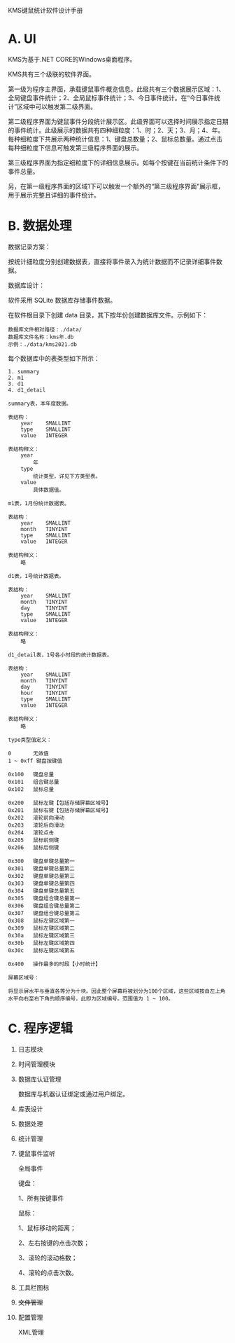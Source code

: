 KMS键鼠统计软件设计手册



# A. UI

KMS为基于.NET CORE的Windows桌面程序。

KMS共有三个级联的软件界面。

第一级为程序主界面，承载键鼠事件概览信息。此级共有三个数据展示区域：1、全局键盘事件统计；2、全局鼠标事件统计；3、今日事件统计。在“今日事件统计”区域中可以触发第二级界面。

第二级程序界面为键鼠事件分段统计展示区。此级界面可以选择时间展示指定日期的事件统计。此级展示的数据共有四种细粒度：1、时；2、天；3、月；4、年。每种细粒度下共展示两种统计信息：1、键盘总数量；2、鼠标总数量。通过点击每种细粒度下信息可触发第三级程序界面的展示。

第三级程序界面为指定细粒度下的详细信息展示。如每个按键在当前统计条件下的事件总量。



另，在第一级程序界面的区域1下可以触发一个额外的“第三级程序界面”展示框，用于展示完整且详细的事件统计。





# B. 数据处理

数据记录方案：

按统计细粒度分别创建数据表，直接将事件录入为统计数据而不记录详细事件数据。



数据库设计：

软件采用 SQLite 数据库存储事件数据。

在软件根目录下创建 data 目录，其下按年份创建数据库文件。示例如下：

```
数据库文件相对路径：./data/
数据库文件名称：kms年.db
示例：./data/kms2021.db
```



每个数据库中的表类型如下所示：

```
1. summary
2. m1
3. d1
4. d1_detail
```

```
summary表，本年度数据。

表结构：
	year	SMALLINT
	type	SMALLINT
	value	INTEGER

表结构释义：
	year
		年
	type
		统计类型，详见下方类型表。
	value
		具体数据值。
```

```
m1表，1月份统计数据表。

表结构：
	year	SMALLINT
	month	TINYINT
	type	SMALLINT
	value	INTEGER

表结构释义：
	略
```

```
d1表，1号统计数据表。

表结构：
	year	SMALLINT
	month	TINYINT
	day		TINYINT
	type	SMALLINT
	value	INTEGER

表结构释义：
	略
```

```
d1_detail表，1号各小时段的统计数据表。

表结构：
	year	SMALLINT
	month	TINYINT
	day		TINYINT
	hour	TINYINT
	type	SMALLINT
	value	INTEGER

表结构释义：
	略
```






```
type类型值定义：

0		无效值
1 ~ 0xff 键盘按键值

0x100	键盘总量
0x101	组合键总量
0x102	鼠标总量

0x200	鼠标左键【包括存储屏幕区域号】
0x201	鼠标右键【包括存储屏幕区域号】
0x202	滚轮前向滑动
0x203	滚轮后向滑动
0x204	滚轮点击
0x205	鼠标前侧键
0x206	鼠标后侧键

0x300	键盘单键总量第一
0x301	键盘单键总量第二
0x302	键盘单键总量第三
0x303	键盘单键总量第四
0x304	键盘单键总量第五
0x305	键盘组合键总量第一
0x306	键盘组合键总量第二
0x307	键盘组合键总量第三
0x308	鼠标左键区域第一
0x309	鼠标左键区域第二
0x30a	鼠标左键区域第三
0x30b	鼠标左键区域第四
0x30c	鼠标左键区域第五

0x400	操作最多的时段【小时统计】
```

```
屏幕区域号：

将显示屏水平与垂直各等分为十块。因此整个屏幕将被划分为100个区域，这些区域按自左上角水平向右至右下角的顺序编号，此即为区域编号。范围值为 1 ~ 100。
```





# C. 程序逻辑

1. 日志模块

2. 时间管理模块

3. 数据库认证管理

   数据库与机器认证绑定或通过用户绑定。

4. 库表设计

5. 数据处理

6. 统计管理

7. 键鼠事件监听

   全局事件

   键盘：

     1、所有按键事件

   鼠标：

     1、鼠标移动的距离；

     2、左右按键的点击次数；

     3、滚轮的滚动格数；

     4、滚轮的点击次数。

8. 工具栏图标

9. ~~文件管理~~

10. 配置管理

    XML管理

